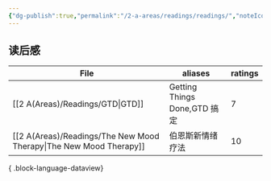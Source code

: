 ```yaml
---
{"dg-publish":true,"permalink":"/2-a-areas/readings/readings/","noteIcon":"default"}
---
```



## 读后感

| File                                                                  | aliases                    | ratings |
| --------------------------------------------------------------------- | -------------------------- | ------- |
| [[2 A(Areas)/Readings/GTD\|GTD]]                                   | Getting Things Done,GTD 搞定 | 7       |
| [[2 A(Areas)/Readings/The New Mood Therapy\|The New Mood Therapy]] | 伯恩斯新情绪疗法                   | 10      |

{ .block-language-dataview}
